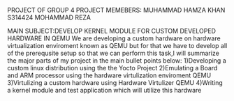 PROJECT OF GROUP 4
PROJECT MEMEBERS:
MUHAMMAD HAMZA KHAN S314424
MOHAMMAD REZA 

MAIN SUBJECT:DEVELOP KERNEL MODULE FOR  CUSTOM DEVELOPED HARDWARE IN QEMU
We are developing a custom hardware on hardware virtualization enviroment known as QEMU
but for that we have to develop all of the prerequsite setup so that we can perform this task,I will summarize the major parts of my project in the main bullet points below:
1)Developing a custom linux distribution using the the Yocto Project
2)Emulating a Board and ARM processor using the hardware virtulization enviroment QEMU
3)Virtulizing a custom hardware using Hardware Virtulizer QEMU
4)Writing a kernel module and test application which will utilize this hardware 
 

